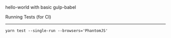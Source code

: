hello-world with basic gulp-babel

Running Tests (for CI)
__________________________
```
yarn test --single-run --browsers='PhantomJS'
```